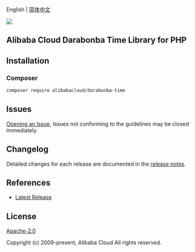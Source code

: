 English | [简体中文](README-CN.md)

![](https://aliyunsdk-pages.alicdn.com/icons/AlibabaCloud.svg)

## Alibaba Cloud Darabonba Time Library for PHP

## Installation

### Composer

```bash
composer require alibabacloud/darabonba-time
```

## Issues

[Opening an Issue](https://github.com/aliyun/darabonba-time/issues/new), Issues not conforming to the guidelines may be closed immediately.

## Changelog

Detailed changes for each release are documented in the [release notes](./ChangeLog.txt).

## References

* [Latest Release](https://github.com/aliyun/darabonba-time)

## License

[Apache-2.0](http://www.apache.org/licenses/LICENSE-2.0)

Copyright (c) 2009-present, Alibaba Cloud All rights reserved.
